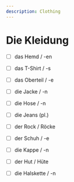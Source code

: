 ```yaml
---
description: Clothing
---
```


# Die Kleidung

* [ ] das Hemd / -en
* [ ] das T-Shirt / -s
* [ ] das Oberteil / -e
* [ ] die Jacke / -n
* [ ] die Hose / -n
* [ ] die Jeans \(pl.\)
* [ ] der Rock / Röcke
* [ ] der Schuh / -e
* [ ] die Kappe / -n
* [ ] der Hut / Hüte
* [ ] die Halskette / -n



